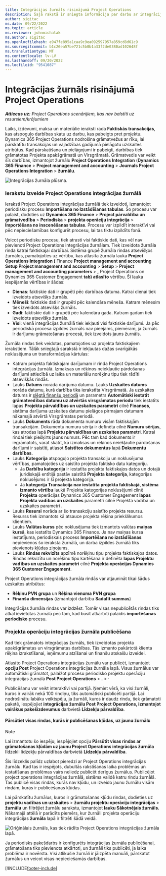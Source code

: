 ```yaml
---
title: Integrācijas žurnāls risinājumā Project Operations
description: Šajā rakstā ir sniegta informācija par darbu ar integrācijas žurnālu programmā Project Operations.
author: sigitac
ms.date: 09/22/2022
ms.topic: article
ms.reviewer: johnmichalak
ms.author: sigitac
ms.openlocfilehash: e947fe895a1caa9c9ea092597957a859cd8d61c9
ms.sourcegitcommit: b1c26ea57be721c5b0b1a33f2de0380ad102648f
ms.translationtype: MT
ms.contentlocale: lv-LV
ms.lasthandoff: 09/20/2022
ms.locfileid: "9541087"
---
```

# <a name="integration-journal-in-project-operations"></a>Integrācijas žurnāls risinājumā Project Operations

_**Attiecas uz:** Project Operations scenārijiem, kas nav balstīti uz resursiem/krājumiem_

Laiks, izdevumi, maksa un materiālie ieraksti rada **Faktiskās transakcijas**, kas atspoguļo darbības skatu uz darbu, kas pabeigts pret projektu. Dynamics 365 Project Operations nodrošina grāmatvežus ar rīku, lai pārskatītu transakcijas un vajadzības gadījumā pielāgotu uzskaites atribūtus. Kad pārskatīšana un pielāgojumi ir pabeigti, darbības tiek grāmatotas Projekta apakšgrāmatā un Virsgrāmatā. Grāmatvedis var veikt šīs darbības, izmantojot žurnālu **Project Operations Integration** (**Dynamics 365 Finance** > **Project management and accounting** > **Journals Project Operations Integration** > **žurnālu**.

![Integrācijas žurnāla plūsma.](./media/IntegrationJournal.png)

### <a name="create-records-in-the-project-operations-integration-journal"></a>Ierakstu izveide Project Operations integrācijas žurnālā

Ieraksti Project Operations integrācijas žurnālā tiek izveidoti, izmantojot periodisku procesu **Importēšana no Izstādīšanas tabulas**. Šo procesu var palaist, dodoties uz **Dynamics 365 Finance** > **Project pārvaldība un grāmatvedība** > **Periodiska** > **projekta operāciju integrācija** > **Importēšana no inscenēšanas tabulas**. Procesu var izpildīt interaktīvi vai pēc nepieciešamības konfigurēt procesu, lai tas tiktu izpildīts fonā.

Veicot periodisku procesu, tiek atrasti visi faktiskie dati, kas vēl nav pievienoti Project Operations integrācijas žurnālam. Tiek izveidota žurnāla rinda katrai faktiskajai darbībai.
Sistēma grupē žurnāla rindas atsevišķos žurnālos, pamatojoties uz vērtību, kas atlasīta žurnāla lauka **Project Operations Integration (** Finance **Project management and accounting Setup Project management and accounting** > **Setup** > **Project management and accounting parameters** > **,** Project Operations on Dynamics 365 Customer Engagement **tab) atlasīto** vērtību. Šī lauka iespējamās vērtības ir šādas:

  - **Dienas**: faktiskie dati ir grupēti pēc darbības datuma. Katrai dienai tiek izveidots atsevišķs žurnāls.
  - **Mēneši**: faktiskie dati ir grupēti pēc kalendāra mēneša. Katram mēnesim tiek izveidots atsevišķs žurnāls.
  - **Gadi**: faktiskie dati ir grupēti pēc kalendāra gada. Katram gadam tiek izveidots atsevišķs žurnāls.
  - **Visi**: vienā integrācijas žurnālā tiek iekļauti visi faktiskie darījumi. Ja pēc periodiskā procesa izpildes žurnāls nav pieejams, piemēram, ja žurnāls ir darījumu grāmatošanas procesā, tiek izveidots jauns žurnāls.

Žurnāla rindas tiek veidotas, pamatojoties uz projekta faktiskajiem ierakstiem. Tālāk sniegtajā sarakstā ir iekļautas dažas svarīgākās noklusējuma un transformācijas kārtulas:

  - Katram projekta faktiskajam darījumam ir rinda Project Operations integrācijas žurnālā. Izmaksas un rēķinos neiekļautie pārdošanas darījumi attiecībā uz laika un materiālu norēķinu tipu tiek rādīti atsevišķās rindās.
  - Lauks **Datums** norāda darījuma datumu. Lauks **Uzskaites datums** norāda datumu, kurā darbība tika ierakstīta Virsgrāmatā. Ja uzskaites datums ir [slēgtā finanšu periodā](/dynamics365/finance/general-ledger/close-general-ledger-at-period-end) un parametrs **Automātiski iestatīt grāmatvedības datumu uz atvērtās virsgrāmatas periodu** tiek iestatīts lapas **Projekta pārvaldības un uzskaites parametri** cilnē **Finanses**, sistēma darījuma uzskaites datumu pielāgos pirmajam datumam nākamajā atvērtā Virsgrāmatas periodā.
  - Lauks **Dokuments** rāda dokumenta numuru visām faktiskajām transakcijām. Dokumentu numuru sērija ir definēta cilnē **Numuru sērijas**, kas atrodas lapā **Projektu pārvaldības un uzskaites parametri**. Katrai rindai tiek piešķirts jauns numurs. Pēc tam kad dokuments ir iegrāmatots, varat skatīt, kā izmaksas un rēķinos neiekļautie pārdošanas darījumi ir saistīti, atlasot **Saistītos dokumentus** lapā **Dokumentu darbības**.
  - Lauks **Kategorija** atspoguļo projekta transakciju un noklusējuma vērtības, pamatojoties uz saistīto projekta faktisko datu kategoriju.
    - Ja **Darbību kategorija** ir iestatīta projekta faktiskajos datos un dotajā juridiskajā entītijā pastāv saistītā **Projekta kategorija**, kategorijas noklusējums ir šī projekta kategorija.
    - Ja **kategorija Transakcija nav iestatīta projekta faktiskajā, sistēma izmanto vērtību** laukā Projekta kategorijas noklusējumi cilnē **Projekta** operācijas Dynamics 365 Customer Engagement **lapas Projekta vadības un uzskaites** parametri cilnē Projekta vadība un uzskaites parametri **.**
  - Lauks **Resursi** norāda ar šo transakciju saistīto projekta resursu. Resurss tiek izmantots kā atsauce projekta rēķina priekšlikumos klientiem.
  - Lauks **Valūtas kurss** pēc noklusējuma tiek izmantots valūtas **maiņas kursā**, kas iestatīts Dynamics 365 Finance. Ja nav maiņas kursa iestatījuma, periodiskais process **Importēšana no izstādīšanas** nepievienos šo ieraksta žurnālā, un darba izpildes žurnālā tiks pievienots kļūdas ziņojums.
  - Lauks **Rindas rekvizīts** apzīmē norēķinu tipu projekta faktiskajos datos. Rindas rekvizītu un norēķinu tipu kartēšana ir definēta **lapas Projektu vadības un uzskaites parametri** cilnē **Projekta operācijas Dynamics 365 Customer Engagement**.

Project Operations integrācijas žurnāla rindās var atjaunināt tikai šādus uzskaites atribūtus:

- **Rēķinu PVN grupa** un **Rēķina vienuma PVN grupa**
- **Finanšu dimensijas** (izmantojot darbību **Sadalīt summas**)

Integrācijas žurnāla rindas var izdzēst. Tomēr visas nepublicētās rindas tiks atkal ievietotas žurnālā pēc tam, kad būsit atkārtoti palaidis **importēšanas periodisko** procesu.

### <a name="post-the-project-operations-integration-journal"></a>Projekta operāciju integrācijas žurnāla publicēšana

Kad tiek grāmatots integrācijas žurnāls, tiek izveidotas projekta apakšgrāmatas un virsgrāmatas darbības. Tās izmanto pakārtotā klienta rēķina izrakstīšanai, ieņēmumu atzīšanai un finanšu atskaišu izveidei.

Atlasīto Project Operations integrācijas žurnālu var publicēt, izmantojot **opciju Post** Project Operations integrācijas žurnāla lapā. Visus žurnālus var automātiski grāmatot, palaižot procesu periodisko projektu operāciju integrācijas žurnālā **Post Project Operations** > **.** > **·**

Publicēšanu var veikt interaktīvi vai partijā. Ņemiet vērā, ka visi žurnāli, kuros ir vairāk nekā 100 rindiņu, tiks automātiski publicēti partijā. Lai nodrošinātu labāku veiktspēju, ja žurnāli, kuros ir daudz rindu, tiek grāmatoti paketē, iespējojiet **integrācijas žurnālu Post Project Operations, izmantojot vairākus pakešizdevumus** darbvietā **Līdzekļu pārvaldība**. 

#### <a name="transfer-all-lines-that-have-posting-errors-to-a-new-journal"></a>Pārsūtiet visas rindas, kurās ir publicēšanas kļūdas, uz jaunu žurnālu

> [!NOTE]
> Lai izmantotu šo iespēju, iespējojiet opciju **Pārsūtīt visas rindas ar grāmatošanas kļūdām uz jaunu Project Operations integrācijas žurnāla** līdzekli līdzekļu pārvaldības darbvietā **Līdzekļu pārvaldība**.

Šis līdzeklis palīdz uzlabot pieredzi ar Project Operations integrācijas žurnālu. Kad tas ir iespējots, dubultās rakstīšanas laika problēmas un iestatīšanas problēmas vairs neliedz publicēt derīgus žurnālus. Publicējot project operations integrācijas žurnālā, sistēma validē katru rindu žurnālā. Tas publicē visas rindas, kurās nav kļūdu, un izveido jaunu žurnālu visām rindām, kurās ir publicēšanas kļūdas.

Lai pārskatītu žurnālus, kuros ir grāmatošanas kļūdu rindas, dodieties uz **projektu vadības un uzskaites** \> **žurnālu projektu operāciju integrācijas** \> **žurnālu** un filtrējiet žurnālu sarakstu, izmantojot **lauku Sākotnējais žurnāls.** Nākamajā attēlā ir parādīts piemērs, kur žurnāli projekta operāciju integrācijas **žurnāla** lapā ir filtrēti šādā veidā.

![Oriģinālais žurnāls, kas tiek rādīts Project Operations integrācijas žurnāla lapā.](./media/transferLines-originalJournal.png)

Ja periodisks pakešdarbs ir konfigurēts integrācijas žurnāla publicēšanai, grāmatošana tiks pievienota atkārtoti, un žurnāli tiks publicēti, ja laika problēma ir novērsta. Visi atlikušie žurnāli ir jāizpēta manuāli, pārskatot žurnālus un veicot visas nepieciešamās darbības.

[!INCLUDE[footer-include](../includes/footer-banner.md)]
